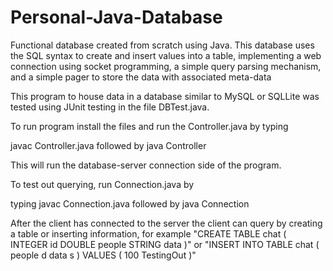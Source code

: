 # Personal-Java-Database
Functional database created from scratch using Java. This database uses the SQL syntax to create and insert values into a table, implementing a web connection using socket programming, a simple query parsing mechanism, and a simple pager to store the data with associated meta-data

This program to house data in a database similar to MySQL or SQLLite was tested using JUnit testing in the file DBTest.java.

To run program install the files and run the Controller.java by typing 

javac Controller.java followed by java Controller

This will run the database-server connection side of the program. 

To test out querying, run Connection.java by 

typing javac Connection.java followed by java Connection

After the client has connected to the server the client can query by creating a table or inserting information, for example
"CREATE TABLE chat ( INTEGER id DOUBLE people STRING data )" or "INSERT INTO TABLE chat ( people d data s ) VALUES ( 100 TestingOut )"
